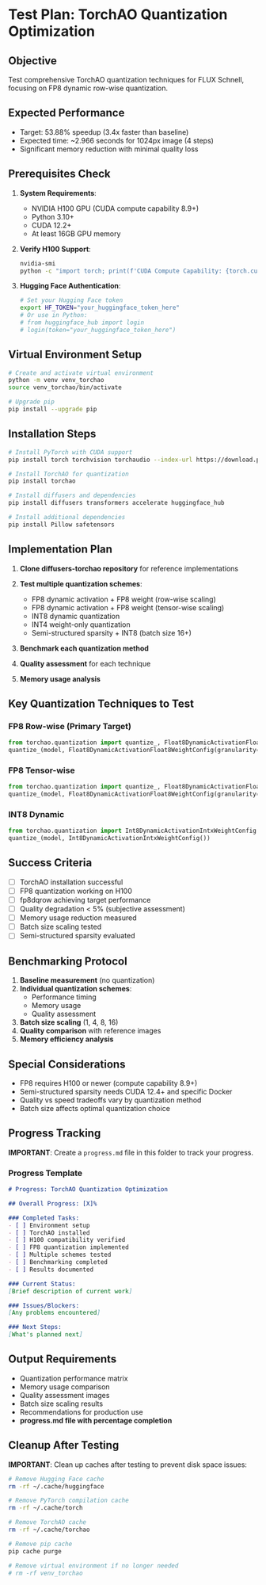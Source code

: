 # Test Plan: TorchAO Quantization Optimization

## Objective
Test comprehensive TorchAO quantization techniques for FLUX Schnell, focusing on FP8 dynamic row-wise quantization.

## Expected Performance
- Target: 53.88% speedup (3.4x faster than baseline)
- Expected time: ~2.966 seconds for 1024px image (4 steps)
- Significant memory reduction with minimal quality loss

## Prerequisites Check
1. **System Requirements**:
   - NVIDIA H100 GPU (CUDA compute capability 8.9+)
   - Python 3.10+
   - CUDA 12.2+
   - At least 16GB GPU memory

2. **Verify H100 Support**:
   ```bash
   nvidia-smi
   python -c "import torch; print(f'CUDA Compute Capability: {torch.cuda.get_device_capability()}')"
   ```

3. **Hugging Face Authentication**:
   ```bash
   # Set your Hugging Face token
   export HF_TOKEN="your_huggingface_token_here"
   # Or use in Python:
   # from huggingface_hub import login
   # login(token="your_huggingface_token_here")
   ```

## Virtual Environment Setup
```bash
# Create and activate virtual environment
python -m venv venv_torchao
source venv_torchao/bin/activate

# Upgrade pip
pip install --upgrade pip
```

## Installation Steps
```bash
# Install PyTorch with CUDA support
pip install torch torchvision torchaudio --index-url https://download.pytorch.org/whl/cu121

# Install TorchAO for quantization
pip install torchao

# Install diffusers and dependencies
pip install diffusers transformers accelerate huggingface_hub

# Install additional dependencies
pip install Pillow safetensors
```

## Implementation Plan
1. **Clone diffusers-torchao repository** for reference implementations
2. **Test multiple quantization schemes**:
   - FP8 dynamic activation + FP8 weight (row-wise scaling)
   - FP8 dynamic activation + FP8 weight (tensor-wise scaling)
   - INT8 dynamic quantization
   - INT4 weight-only quantization
   - Semi-structured sparsity + INT8 (batch size 16+)

3. **Benchmark each quantization method**
4. **Quality assessment** for each technique
5. **Memory usage analysis**

## Key Quantization Techniques to Test

### FP8 Row-wise (Primary Target)
```python
from torchao.quantization import quantize_, Float8DynamicActivationFloat8WeightConfig, PerRow
quantize_(model, Float8DynamicActivationFloat8WeightConfig(granularity=PerRow()))
```

### FP8 Tensor-wise
```python
from torchao.quantization import quantize_, Float8DynamicActivationFloat8WeightConfig, PerTensor
quantize_(model, Float8DynamicActivationFloat8WeightConfig(granularity=PerTensor()))
```

### INT8 Dynamic
```python
from torchao.quantization import Int8DynamicActivationIntxWeightConfig
quantize_(model, Int8DynamicActivationIntxWeightConfig())
```

## Success Criteria
- [ ] TorchAO installation successful
- [ ] FP8 quantization working on H100
- [ ] fp8dqrow achieving target performance
- [ ] Quality degradation < 5% (subjective assessment)
- [ ] Memory usage reduction measured
- [ ] Batch size scaling tested
- [ ] Semi-structured sparsity evaluated

## Benchmarking Protocol
1. **Baseline measurement** (no quantization)
2. **Individual quantization schemes**:
   - Performance timing
   - Memory usage
   - Quality assessment
3. **Batch size scaling** (1, 4, 8, 16)
4. **Quality comparison** with reference images
5. **Memory efficiency analysis**

## Special Considerations
- FP8 requires H100 or newer (compute capability 8.9+)
- Semi-structured sparsity needs CUDA 12.4+ and specific Docker
- Quality vs speed tradeoffs vary by quantization method
- Batch size affects optimal quantization choice

## Progress Tracking
**IMPORTANT**: Create a `progress.md` file in this folder to track your progress.

### Progress Template
```markdown
# Progress: TorchAO Quantization Optimization

## Overall Progress: [X]%

### Completed Tasks:
- [ ] Environment setup
- [ ] TorchAO installed
- [ ] H100 compatibility verified
- [ ] FP8 quantization implemented
- [ ] Multiple schemes tested
- [ ] Benchmarking completed
- [ ] Results documented

### Current Status:
[Brief description of current work]

### Issues/Blockers:
[Any problems encountered]

### Next Steps:
[What's planned next]
```

## Output Requirements
- Quantization performance matrix
- Memory usage comparison
- Quality assessment images
- Batch size scaling results
- Recommendations for production use
- **progress.md file with percentage completion**

## Cleanup After Testing
**IMPORTANT**: Clean up caches after testing to prevent disk space issues:
```bash
# Remove Hugging Face cache
rm -rf ~/.cache/huggingface

# Remove PyTorch compilation cache
rm -rf ~/.cache/torch

# Remove TorchAO cache
rm -rf ~/.cache/torchao

# Remove pip cache
pip cache purge

# Remove virtual environment if no longer needed
# rm -rf venv_torchao
```
